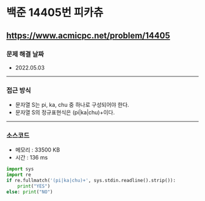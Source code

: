 # 백준 14405번 피카츄
https://www.acmicpc.net/problem/14405
---

### 문제 해결 날짜
- 2022.05.03
---

### 접근 방식
- 문자열 S는 pi, ka, chu 중 하나로 구성되어야 한다.
- 문자열 S의 정규표현식은 (pi|ka|chu)+이다.
---

### 소스코드
- 메모리 : 33500 KB
- 시간 : 136 ms
```Python
import sys
import re
if re.fullmatch('(pi|ka|chu)+', sys.stdin.readline().strip()):
    print("YES")
else: print("NO")
```